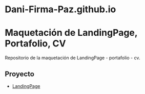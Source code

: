 # Dani-Firma-Paz.github.io

# Maquetación de LandingPage, Portafolio, CV

Repositorio de la maquetación de LandingPage -  portafolio -  cv.

## Proyecto
- [LandingPage](https://Dani-Firma-Paz.github.io/portafolio_cv)
